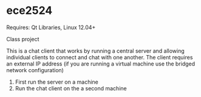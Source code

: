 ece2524
=======

Requires: Qt Libraries, Linux 12.04+

Class project

This is a chat client that works by running a central server and allowing individual clients to connect and chat with one another. The client requires an external IP address (if you are running a virtual machine use the bridged network configuration)

1. First run the server on a machine
2. Run the chat client on the a second machine
